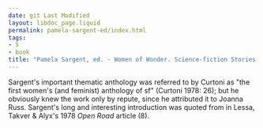 ```yaml
---
date: git Last Modified
layout: libdoc_page.liquid
permalink: pamela-sargent-ed/index.html
tags:
- S
- book
title: "Pamela Sargent, ed. - Women of Wonder. Science-fiction Stories by Women about  Women"
---
```


Sargent's important thematic anthology was referred to by Curtoni as "the first  women's (and feminist) anthology of sf" (Curtoni 1978: 26); but he obviously  knew the work only by repute, since he attributed it to Joanna Russ. Sargent's  long and interesting introduction was quoted from in Lessa, Takver & Alyx's 1978 _Open Road_ article (8).